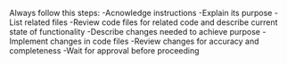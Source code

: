 Always follow this steps:
-Acnowledge instructions
-Explain its purpose
-List related files
-Review code files for related code and describe current state of functionality
-Describe changes needed to achieve purpose
-Implement changes in code files
-Review changes for accuracy and completeness
-Wait for approval before proceeding